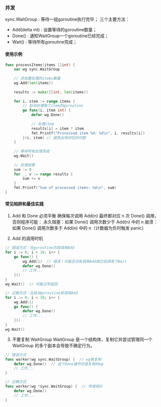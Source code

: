 
### 并发

sync.WaitGroup : 等待一组goroutine执行完毕；
三个主要方法：
- Add(delta int) : 设置等待的goroutine数量；
- Done() : 通知WaitGroup一个goroutine已经完成；
- Wait() : 等待所有goroutine完成；

#### 使用示例
```go
func processItems(items []int) {
    var wg sync.WaitGroup
    
    // 添加要处理的items数量
    wg.Add(len(items))
    
    results := make([]int, len(items))
    
    for i, item := range items {
        // 启动处理每个item的goroutine
        go func(i, item int) {
            defer wg.Done()
            
            // 处理item
            results[i] = item * item
            fmt.Printf("Processed item %d: %d\n", i, results[i])
        }(i, item) // 避免出现闭包的问题
    }
    
    // 等待所有处理完成
    wg.Wait()
    
    // 处理结果
    sum := 0
    for _, v := range results {
        sum += v
    }
    fmt.Printf("Sum of processed items: %d\n", sum)
}
```

#### 常见陷阱和最佳实践
1. Add 和 Done 必须平衡
确保每次调用 Add(n) 最终都对应 n 次 Done() 调用，否则程序可能：
永久阻塞：如果 Done() 调用次数少于 Add(n) 中的 n
崩溃：如果 Done() 调用次数多于 Add(n) 中的 n（计数器为负时触发 panic）

2. Add 的调用时机
```go
// 错误方式：在goroutine内部调用Add
for i := 0; i < 10; i++ {
    go func() {
        wg.Add(1)  // 错误！可能还没有调用Add就已经调用了Wait
        defer wg.Done()
        // 工作...
    }()
}
wg.Wait()  // 可能过早返回

// 正确方式：在启动goroutine前调用Add
for i := 0; i < 10; i++ {
    wg.Add(1)
    go func() {
        defer wg.Done()
        // 工作...
    }()
}
wg.Wait()
```

3. 不要复制 WaitGroup
WaitGroup 是一个结构体，复制它并尝试管理同一个 WaitGroup 的多个副本会导致不确定行为。
```go
// 错误方式
func worker(wg sync.WaitGroup) {  // wg被复制
    defer wg.Done()  // 这个Done操作的是复制的wg
    // 工作...
}

// 正确方式
func worker(wg *sync.WaitGroup) {  // 传递指针
    defer wg.Done()
    // 工作...
}
```







